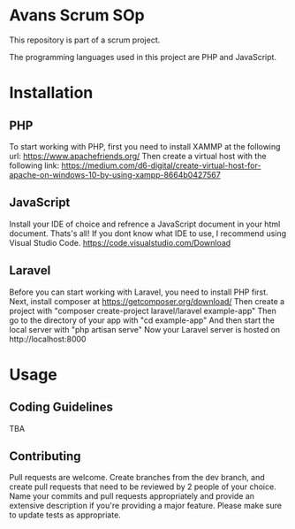 # Avans Scrum SOp

This repository is part of a scrum project.

The programming languages used in this project are PHP and JavaScript.

# Installation
 
## PHP
To start working with PHP, first you need to install XAMMP at the following url: https://www.apachefriends.org/
Then create a virtual host with the following link: https://medium.com/d6-digital/create-virtual-host-for-apache-on-windows-10-by-using-xampp-8664b0427567

## JavaScript
Install your IDE of choice and refrence a JavaScript document in your html document. Thats's all!
If you dont know what IDE to use, I recommend using Visual Studio Code. https://code.visualstudio.com/Download

## Laravel
Before you can start working with Laravel, you need to install PHP first.
Next, install composer at https://getcomposer.org/download/
Then create a project with "composer create-project laravel/laravel example-app"
Then go to the directory of your app with "cd example-app"
And then start the local server with "php artisan serve"
Now your Laravel server is hosted on http://localhost:8000
# Usage

## Coding Guidelines

  TBA

## Contributing

Pull requests are welcome. Create branches from the dev branch, and create pull requests that need to be reviewed by 2 people of your choice. 
Name your commits and pull requests appropriately and provide an extensive description if you're providing a major feature.
Please make sure to update tests as appropriate.
